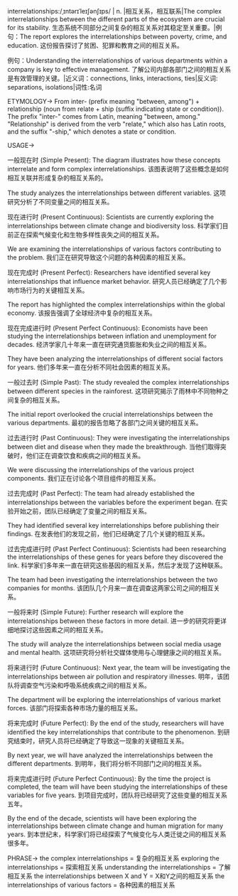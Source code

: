 interrelationships:/ˌɪntərɪˈleɪʃənʃɪps/ | n. |相互关系，相互联系|The complex interrelationships between the different parts of the ecosystem are crucial for its stability.  生态系统不同部分之间复杂的相互关系对其稳定至关重要。|例句：The report explores the interrelationships between poverty, crime, and education.  这份报告探讨了贫困、犯罪和教育之间的相互关系。

例句：Understanding the interrelationships of various departments within a company is key to effective management. 了解公司内部各部门之间的相互关系是有效管理的关键。|近义词：connections, links, interactions, ties|反义词: separations, isolations|词性:名词

ETYMOLOGY->
From inter- (prefix meaning "between, among") + relationship (noun from relate + ship (suffix indicating state or condition)).  The prefix "inter-" comes from Latin, meaning "between, among." "Relationship" is derived from the verb "relate," which also has Latin roots, and the suffix "-ship," which denotes a state or condition.

USAGE->

一般现在时 (Simple Present):
The diagram illustrates how these concepts interrelate and form complex interrelationships. 该图表说明了这些概念是如何相互关联并形成复杂的相互关系的。

The study analyzes the interrelationships between different variables. 这项研究分析了不同变量之间的相互关系。


现在进行时 (Present Continuous):
Scientists are currently exploring the interrelationships between climate change and biodiversity loss. 科学家们目前正在探索气候变化和生物多样性丧失之间的相互关系。

We are examining the interrelationships of various factors contributing to the problem. 我们正在研究导致这个问题的各种因素的相互关系。


现在完成时 (Present Perfect):
Researchers have identified several key interrelationships that influence market behavior.  研究人员已经确定了几个影响市场行为的关键相互关系。

The report has highlighted the complex interrelationships within the global economy. 该报告强调了全球经济中复杂的相互关系。


现在完成进行时 (Present Perfect Continuous):
Economists have been studying the interrelationships between inflation and unemployment for decades.  经济学家几十年来一直在研究通货膨胀和失业之间的相互关系。

They have been analyzing the interrelationships of different social factors for years. 他们多年来一直在分析不同社会因素的相互关系。


一般过去时 (Simple Past):
The study revealed the complex interrelationships between different species in the rainforest.  这项研究揭示了雨林中不同物种之间复杂的相互关系。

The initial report overlooked the crucial interrelationships between the various departments. 最初的报告忽略了各部门之间关键的相互关系。



过去进行时 (Past Continuous):
They were investigating the interrelationships between diet and disease when they made the breakthrough.  当他们取得突破时，他们正在调查饮食和疾病之间的相互关系。

We were discussing the interrelationships of the various project components. 我们正在讨论各个项目组件的相互关系。


过去完成时 (Past Perfect):
The team had already established the interrelationships between the variables before the experiment began. 在实验开始之前，团队已经确定了变量之间的相互关系。

They had identified several key interrelationships before publishing their findings. 在发表他们的发现之前，他们已经确定了几个关键的相互关系。


过去完成进行时 (Past Perfect Continuous):
Scientists had been researching the interrelationships of these genes for years before they discovered the link.  科学家们多年来一直在研究这些基因的相互关系，然后才发现了这种联系。

The team had been investigating the interrelationships between the two companies for months.  该团队几个月来一直在调查这两家公司之间的相互关系。


一般将来时 (Simple Future):
Further research will explore the interrelationships between these factors in more detail.  进一步的研究将更详细地探讨这些因素之间的相互关系。

The study will analyze the interrelationships between social media usage and mental health. 这项研究将分析社交媒体使用与心理健康之间的相互关系。


将来进行时 (Future Continuous):
Next year, the team will be investigating the interrelationships between air pollution and respiratory illnesses.  明年，该团队将调查空气污染和呼吸系统疾病之间的相互关系。

The department will be exploring the interrelationships of various market forces. 该部门将探索各种市场力量的相互关系。


将来完成时 (Future Perfect):
By the end of the study, researchers will have identified the key interrelationships that contribute to the phenomenon.  到研究结束时，研究人员将已经确定了导致这一现象的关键相互关系。

By next year, we will have analyzed the interrelationships between the different departments. 到明年，我们将分析不同部门之间的相互关系。


将来完成进行时 (Future Perfect Continuous):
By the time the project is completed, the team will have been studying the interrelationships of these variables for five years.  到项目完成时，团队将已经研究了这些变量的相互关系五年。

By the end of the decade, scientists will have been exploring the interrelationships between climate change and human migration for many years. 到本世纪末，科学家们将已经探索了气候变化与人类迁徙之间的相互关系很多年。



PHRASE->
the complex interrelationships = 复杂的相互关系
exploring the interrelationships = 探索相互关系
understanding the interrelationships = 了解相互关系
the interrelationships between X and Y = X和Y之间的相互关系
the interrelationships of various factors = 各种因素的相互关系
